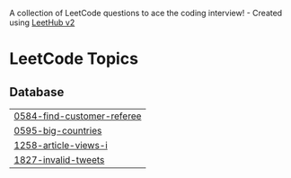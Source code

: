 A collection of LeetCode questions to ace the coding interview! - Created using [LeetHub v2](https://github.com/arunbhardwaj/LeetHub-2.0)
<!---LeetCode Topics Start-->
# LeetCode Topics
## Database
|  |
| ------- |
| [0584-find-customer-referee](https://github.com/shinychristina/Leetcode/tree/master/0584-find-customer-referee) |
| [0595-big-countries](https://github.com/shinychristina/Leetcode/tree/master/0595-big-countries) |
| [1258-article-views-i](https://github.com/shinychristina/Leetcode/tree/master/1258-article-views-i) |
| [1827-invalid-tweets](https://github.com/shinychristina/Leetcode/tree/master/1827-invalid-tweets) |
<!---LeetCode Topics End-->